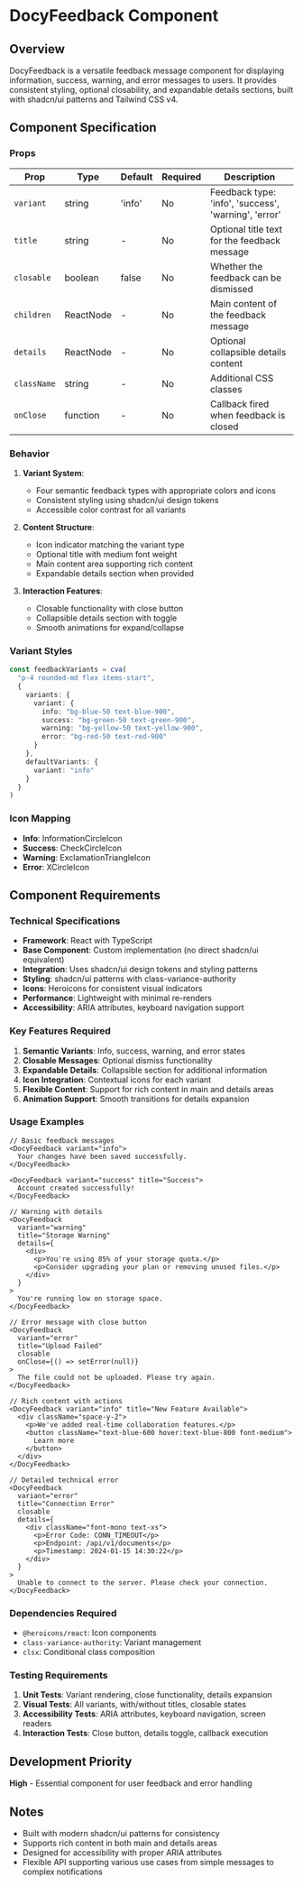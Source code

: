 # DocyFeedback Component

## Overview
DocyFeedback is a versatile feedback message component for displaying information, success, warning, and error messages to users. It provides consistent styling, optional closability, and expandable details sections, built with shadcn/ui patterns and Tailwind CSS v4.

## Component Specification

### Props
| Prop | Type | Default | Required | Description |
|------|------|---------|----------|-------------|
| `variant` | string | 'info' | No | Feedback type: 'info', 'success', 'warning', 'error' |
| `title` | string | - | No | Optional title text for the feedback message |
| `closable` | boolean | false | No | Whether the feedback can be dismissed |
| `children` | ReactNode | - | No | Main content of the feedback message |
| `details` | ReactNode | - | No | Optional collapsible details content |
| `className` | string | - | No | Additional CSS classes |
| `onClose` | function | - | No | Callback fired when feedback is closed |

### Behavior
1. **Variant System**: 
   - Four semantic feedback types with appropriate colors and icons
   - Consistent styling using shadcn/ui design tokens
   - Accessible color contrast for all variants

2. **Content Structure**:
   - Icon indicator matching the variant type
   - Optional title with medium font weight
   - Main content area supporting rich content
   - Expandable details section when provided

3. **Interaction Features**:
   - Closable functionality with close button
   - Collapsible details section with toggle
   - Smooth animations for expand/collapse

### Variant Styles
```typescript
const feedbackVariants = cva(
  "p-4 rounded-md flex items-start",
  {
    variants: {
      variant: {
        info: "bg-blue-50 text-blue-900",
        success: "bg-green-50 text-green-900",
        warning: "bg-yellow-50 text-yellow-900",
        error: "bg-red-50 text-red-900"
      }
    },
    defaultVariants: {
      variant: "info"
    }
  }
)
```

### Icon Mapping
- **Info**: InformationCircleIcon
- **Success**: CheckCircleIcon
- **Warning**: ExclamationTriangleIcon
- **Error**: XCircleIcon

## Component Requirements

### Technical Specifications
- **Framework**: React with TypeScript
- **Base Component**: Custom implementation (no direct shadcn/ui equivalent)
- **Integration**: Uses shadcn/ui design tokens and styling patterns
- **Styling**: shadcn/ui patterns with class-variance-authority
- **Icons**: Heroicons for consistent visual indicators
- **Performance**: Lightweight with minimal re-renders
- **Accessibility**: ARIA attributes, keyboard navigation support

### Key Features Required
1. **Semantic Variants**: Info, success, warning, and error states
2. **Closable Messages**: Optional dismiss functionality
3. **Expandable Details**: Collapsible section for additional information
4. **Icon Integration**: Contextual icons for each variant
5. **Flexible Content**: Support for rich content in main and details areas
6. **Animation Support**: Smooth transitions for details expansion

### Usage Examples
```tsx
// Basic feedback messages
<DocyFeedback variant="info">
  Your changes have been saved successfully.
</DocyFeedback>

<DocyFeedback variant="success" title="Success">
  Account created successfully!
</DocyFeedback>

// Warning with details
<DocyFeedback 
  variant="warning" 
  title="Storage Warning"
  details={
    <div>
      <p>You're using 85% of your storage quota.</p>
      <p>Consider upgrading your plan or removing unused files.</p>
    </div>
  }
>
  You're running low on storage space.
</DocyFeedback>

// Error message with close button
<DocyFeedback 
  variant="error" 
  title="Upload Failed"
  closable
  onClose={() => setError(null)}
>
  The file could not be uploaded. Please try again.
</DocyFeedback>

// Rich content with actions
<DocyFeedback variant="info" title="New Feature Available">
  <div className="space-y-2">
    <p>We've added real-time collaboration features.</p>
    <button className="text-blue-600 hover:text-blue-800 font-medium">
      Learn more
    </button>
  </div>
</DocyFeedback>

// Detailed technical error
<DocyFeedback 
  variant="error"
  title="Connection Error"
  closable
  details={
    <div className="font-mono text-xs">
      <p>Error Code: CONN_TIMEOUT</p>
      <p>Endpoint: /api/v1/documents</p>
      <p>Timestamp: 2024-01-15 14:30:22</p>
    </div>
  }
>
  Unable to connect to the server. Please check your connection.
</DocyFeedback>
```

### Dependencies Required
- `@heroicons/react`: Icon components
- `class-variance-authority`: Variant management
- `clsx`: Conditional class composition

### Testing Requirements
1. **Unit Tests**: Variant rendering, close functionality, details expansion
2. **Visual Tests**: All variants, with/without titles, closable states
3. **Accessibility Tests**: ARIA attributes, keyboard navigation, screen readers
4. **Interaction Tests**: Close button, details toggle, callback execution

## Development Priority
**High** - Essential component for user feedback and error handling

## Notes
- Built with modern shadcn/ui patterns for consistency
- Supports rich content in both main and details areas
- Designed for accessibility with proper ARIA attributes
- Flexible API supporting various use cases from simple messages to complex notifications